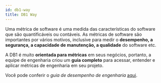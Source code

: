 ```yaml
---
id: db1-way
title: DB1 Way
---
```


Uma métrica de software é uma medida das características do software que são quantificáveis ou contáveis. As métricas de software são importantes por vários motivos, inclusive para medir o **desempenho, a segurança, a capacidade de manutenção, a qualidade** do software etc.

A DB1 é muito **orientada para métricas** em seus negócios, portanto, a equipe de engenharia criou um **guia completo** para acessar, entender e aplicar métricas de engenharia em seu projeto.

Você pode conferir o *guia de desempenho de engenharia* [aqui](https://github.com/db1group/engineering-performance-guide).